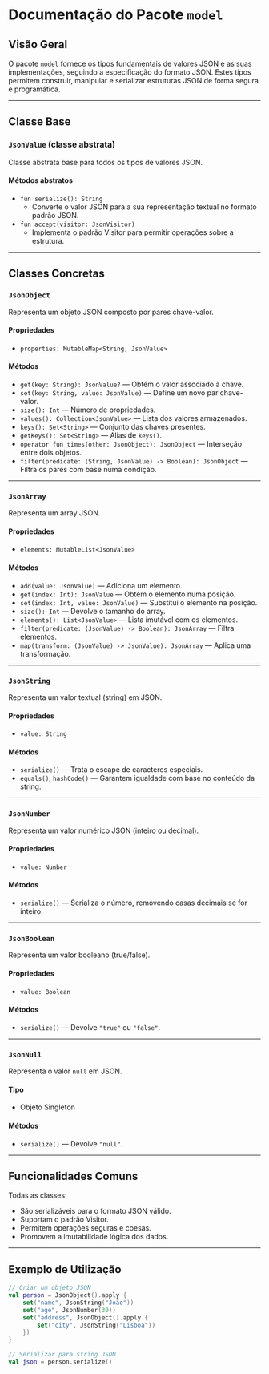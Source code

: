 # Documentação do Pacote `model`

## Visão Geral

O pacote `model` fornece os tipos fundamentais de valores JSON e as suas implementações, seguindo a especificação do formato JSON. Estes tipos permitem construir, manipular e serializar estruturas JSON de forma segura e programática.

---

## Classe Base

### `JsonValue` (classe abstrata)
Classe abstrata base para todos os tipos de valores JSON.

#### Métodos abstratos
- `fun serialize(): String`
  - Converte o valor JSON para a sua representação textual no formato padrão JSON.
- `fun accept(visitor: JsonVisitor)`
  - Implementa o padrão Visitor para permitir operações sobre a estrutura.

---

## Classes Concretas

### `JsonObject`
Representa um objeto JSON composto por pares chave-valor.

#### Propriedades
- `properties: MutableMap<String, JsonValue>`

#### Métodos
- `get(key: String): JsonValue?` — Obtém o valor associado à chave.
- `set(key: String, value: JsonValue)` — Define um novo par chave-valor.
- `size(): Int` — Número de propriedades.
- `values(): Collection<JsonValue>` — Lista dos valores armazenados.
- `keys(): Set<String>` — Conjunto das chaves presentes.
- `getKeys(): Set<String>` — Alias de `keys()`.
- `operator fun times(other: JsonObject): JsonObject` — Interseção entre dois objetos.
- `filter(predicate: (String, JsonValue) -> Boolean): JsonObject` — Filtra os pares com base numa condição.

---

### `JsonArray`
Representa um array JSON.

#### Propriedades
- `elements: MutableList<JsonValue>`

#### Métodos
- `add(value: JsonValue)` — Adiciona um elemento.
- `get(index: Int): JsonValue` — Obtém o elemento numa posição.
- `set(index: Int, value: JsonValue)` — Substitui o elemento na posição.
- `size(): Int` — Devolve o tamanho do array.
- `elements(): List<JsonValue>` — Lista imutável com os elementos.
- `filter(predicate: (JsonValue) -> Boolean): JsonArray` — Filtra elementos.
- `map(transform: (JsonValue) -> JsonValue): JsonArray` — Aplica uma transformação.

---

### `JsonString`
Representa um valor textual (string) em JSON.

#### Propriedades
- `value: String`

#### Métodos
- `serialize()` — Trata o escape de caracteres especiais.
- `equals()`, `hashCode()` — Garantem igualdade com base no conteúdo da string.

---

### `JsonNumber`
Representa um valor numérico JSON (inteiro ou decimal).

#### Propriedades
- `value: Number`

#### Métodos
- `serialize()` — Serializa o número, removendo casas decimais se for inteiro.

---

### `JsonBoolean`
Representa um valor booleano (true/false).

#### Propriedades
- `value: Boolean`

#### Métodos
- `serialize()` — Devolve `"true"` ou `"false"`.

---

### `JsonNull`
Representa o valor `null` em JSON.

#### Tipo
- Objeto Singleton

#### Métodos
- `serialize()` — Devolve `"null"`.

---

## Funcionalidades Comuns

Todas as classes:
- São serializáveis para o formato JSON válido.
- Suportam o padrão Visitor.
- Permitem operações seguras e coesas.
- Promovem a imutabilidade lógica dos dados.

---

## Exemplo de Utilização

```kotlin
// Criar um objeto JSON
val person = JsonObject().apply {
    set("name", JsonString("João"))
    set("age", JsonNumber(30))
    set("address", JsonObject().apply {
        set("city", JsonString("Lisboa"))
    })
}

// Serializar para string JSON
val json = person.serialize()
